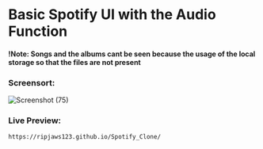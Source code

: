 # Basic Spotify UI with the Audio Function

#### !Note: Songs and the albums cant be seen because the usage of the local storage so that the files are not present 

### Screensort:

![Screenshot (75)](https://github.com/user-attachments/assets/ff66cced-1c2c-4e41-a7a4-36cab6c9bb8d)

### Live Preview:

    https://ripjaws123.github.io/Spotify_Clone/
